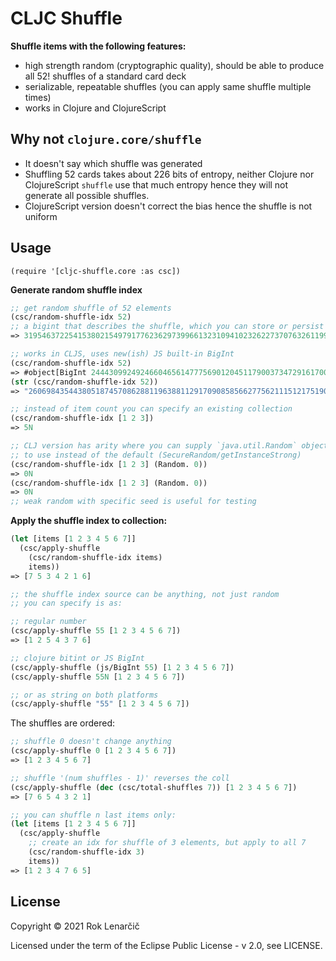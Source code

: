 # CLJC Shuffle

**Shuffle items with the following features:**
- high strength random (cryptographic quality), should be able to produce all 52! shuffles of a standard card deck
- serializable, repeatable shuffles (you can apply same shuffle multiple times)
- works in Clojure and ClojureScript

## Why not `clojure.core/shuffle`

- It doesn't say which shuffle was generated
- Shuffling 52 cards takes about 226 bits of entropy, neither Clojure nor ClojureScript `shuffle` use that much entropy hence they will not generate all possible shuffles.
- ClojureScript version doesn't correct the bias hence the shuffle is not uniform

## Usage

```(require '[cljc-shuffle.core :as csc])```

**Generate random shuffle index**

```clojure
;; get random shuffle of 52 elements
(csc/random-shuffle-idx 52)
;; a bigint that describes the shuffle, which you can store or persist
=> 31954637225415380215497917762362973996613231094102326227370763261199N

;; works in CLJS, uses new(ish) JS built-in BigInt
(csc/random-shuffle-idx 52)
=> #object[BigInt 24443099249246604656147775690120451179003734729161700176368444126819]
(str (csc/random-shuffle-idx 52))
=> "26069843544380518745708628811963881129170908585662775621115121751909"

;; instead of item count you can specify an existing collection
(csc/random-shuffle-idx [1 2 3])
=> 5N

;; CLJ version has arity where you can supply `java.util.Random` object,
;; to use instead of the default (SecureRandom/getInstanceStrong)
(csc/random-shuffle-idx [1 2 3] (Random. 0))
=> 0N
(csc/random-shuffle-idx [1 2 3] (Random. 0))
=> 0N
;; weak random with specific seed is useful for testing
```

**Apply the shuffle index to collection:**

```clojure
(let [items [1 2 3 4 5 6 7]]
  (csc/apply-shuffle
    (csc/random-shuffle-idx items)
    items))
=> [7 5 3 4 2 1 6]

;; the shuffle index source can be anything, not just random
;; you can specify is as:

;; regular number
(csc/apply-shuffle 55 [1 2 3 4 5 6 7])
=> [1 2 5 4 3 7 6]

;; clojure bitint or JS BigInt
(csc/apply-shuffle (js/BigInt 55) [1 2 3 4 5 6 7])
(csc/apply-shuffle 55N [1 2 3 4 5 6 7])

;; or as string on both platforms
(csc/apply-shuffle "55" [1 2 3 4 5 6 7])
```

The shuffles are ordered:
```clojure
;; shuffle 0 doesn't change anything
(csc/apply-shuffle 0 [1 2 3 4 5 6 7])
=> [1 2 3 4 5 6 7]

;; shuffle '(num shuffles - 1)' reverses the coll
(csc/apply-shuffle (dec (csc/total-shuffles 7)) [1 2 3 4 5 6 7])
=> [7 6 5 4 3 2 1]

;; you can shuffle n last items only:
(let [items [1 2 3 4 5 6 7]]
  (csc/apply-shuffle
    ;; create an idx for shuffle of 3 elements, but apply to all 7
    (csc/random-shuffle-idx 3)
    items))
=> [1 2 3 4 7 6 5]
```

## License

Copyright © 2021 Rok Lenarčič

Licensed under the term of the Eclipse Public License - v 2.0, see LICENSE.
